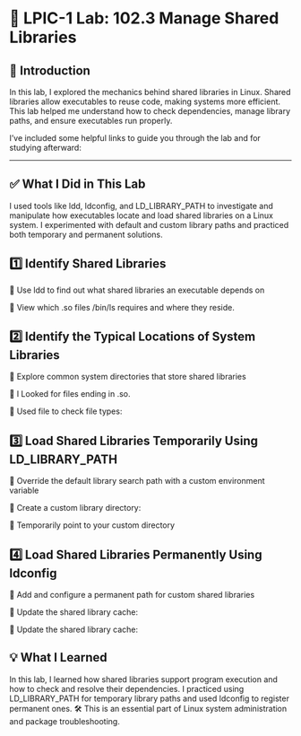 # 🔧 LPIC-1 Lab: 102.3 Manage Shared Libraries

## 📝 Introduction
In this lab, I explored the mechanics behind shared libraries in Linux. Shared libraries allow executables to reuse code, making systems more efficient. This lab helped me understand how to check dependencies, manage library paths, and ensure executables run properly.

I’ve included some helpful links to guide you through the lab and for studying afterward:

---

## ✅ What I Did in This Lab
I used tools like ldd, ldconfig, and LD_LIBRARY_PATH to investigate and manipulate how executables locate and load shared libraries on a Linux system. I experimented with default and custom library paths and practiced both temporary and permanent solutions.

## 1️⃣ Identify Shared Libraries
🔹 Use ldd to find out what shared libraries an executable depends on

🔹 View which .so files /bin/ls requires and where they reside.

## 2️⃣ Identify the Typical Locations of System Libraries

🔹 Explore common system directories that store shared libraries

🔹 I Looked for files ending in .so.

🔹 Used file to check file types:

## 3️⃣ Load Shared Libraries Temporarily Using LD_LIBRARY_PATH
🔹 Override the default library search path with a custom environment variable

🔹 Create a custom library directory:

🔹 Temporarily point to your custom directory

## 4️⃣ Load Shared Libraries Permanently Using ldconfig

🔹 Add and configure a permanent path for custom shared libraries

🔹 Update the shared library cache:

🔹 Update the shared library cache:

## 💡 What I Learned
In this lab, I learned how shared libraries support program execution and how to check and resolve their dependencies. I practiced using LD_LIBRARY_PATH for temporary library paths and used ldconfig to register permanent ones. 🛠️ This is an essential part of Linux system administration and package troubleshooting.

